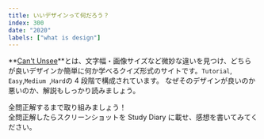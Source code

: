 ```yaml
---
title: いいデザインって何だろう？
index: 300
date: "2020"
labels: ["what is design"]
---
```


**[Can't Unsee](https://cantunsee.space/)**とは、文字幅・画像サイズなど微妙な違いを見つけ、どちらが良いデザインか簡単に何か学べるクイズ形式のサイトです。`Tutorial`,` Easy`,`Medium `,`Hard`の 4 段階で構成されています。
なぜそのデザインが良いのか悪いのか、解説もしっかり読みましょう。

全問正解するまで取り組みましょう！  
全問正解したらスクリーンショットを Study Diary に載せ、感想を書いてみてください。
